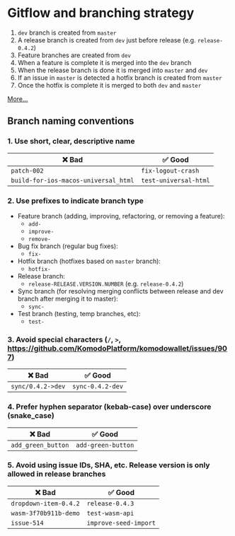 # Gitflow and branching strategy

1. `dev` branch is created from `master`
2. A release branch is created from `dev` just before release (e.g. `release-0.4.2`)
3. Feature branches are created from `dev`
4. When a feature is complete it is merged into the `dev` branch
5. When the release branch is done it is merged into `master` and `dev`
6. If an issue in `master` is detected a hotfix branch is created from `master`
7. Once the hotfix is complete it is merged to both `dev` and `master`

[More...](https://www.atlassian.com/git/tutorials/comparing-workflows/gitflow-workflow)

## Branch naming conventions

### 1. Use short, clear, descriptive name
  
  | ❌ Bad                               |  ✅ Good             |
  | ------------------------------------ | --------------------- |
  | `patch-002`                          | `fix-logout-crash`    |
  | `build-for-ios-macos-universal_html` | `test-universal-html` |

### 2. Use prefixes to indicate branch type

- Feature branch (adding, improving, refactoring, or removing a feature):
  - `add-`
  - `improve-`
  - `remove-`
- Bug fix branch (regular bug fixes):
  - `fix-`
- Hotfix branch (hotfixes based on `master` branch):
  - `hotfix-`
- Release branch:
  - `release-RELEASE.VERSION.NUMBER` (e.g. `release-0.4.2`)
- Sync branch (for resolving merging conflicts between release and dev branch after merging it to master):
  - `sync-`
- Test branch (testing, temp branches, etc):
  - `test-`

### 3. Avoid special characters (`/`, `>`, <https://github.com/KomodoPlatform/komodowallet/issues/907>)
  
  | ❌ Bad            | ✅ Good         |
  | ----------------- | ---------------- |
  | `sync/0.4.2->dev` | `sync-0.4.2-dev` |

### 4. Prefer hyphen separator (kebab-case) over underscore (snake_case)

  | ❌ Bad             | ✅ Good           |
  | ------------------ | ------------------ |
  | `add_green_button` | `add-green-button` |

### 5. Avoid using issue IDs, SHA, etc. Release version is only allowed in release branches

  | ❌ Bad                | ✅ Good              |
  | --------------------- | --------------------- |
  | `dropdown-item-0.4.2` | `release-0.4.3`       |
  | `wasm-3f70b911b-demo` | `test-wasm-api`       |
  | `issue-514`           | `improve-seed-import` |
